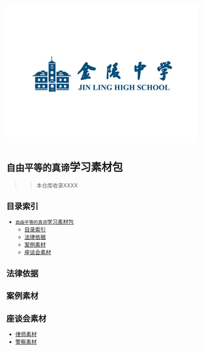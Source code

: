 ![](images/R-C.2696959fe3e2e03b2c5ab931df8541a8.jpeg)

# `自由平等的真谛`学习素材包


>>本仓库收录XXXX


## 目录索引
- [`自由平等的真谛`学习素材包](#自由平等的真谛学习素材包)
  - [目录索引](#目录索引)
  - [法律依据](#法律依据)
  - [案例素材](#案例素材)
  - [座谈会素材](#座谈会素材)

## 法律依据


## 案例素材



## 座谈会素材

- [律师素材]()
- [警察素材]()
